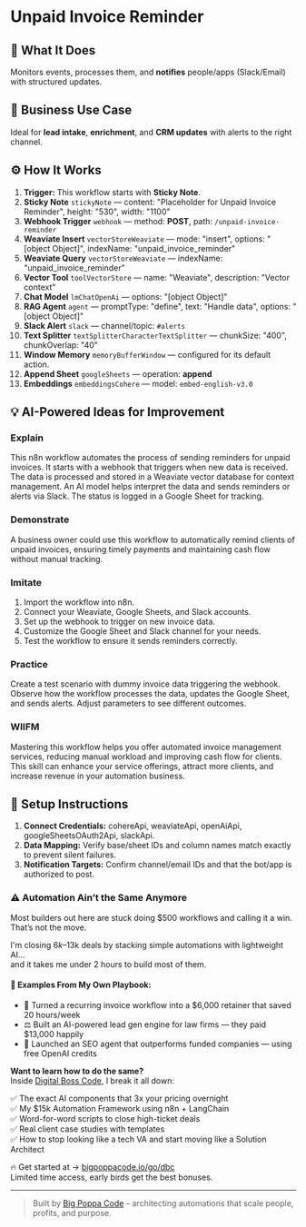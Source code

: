 # Unpaid Invoice Reminder
  ## 🚀 What It Does
  Monitors events, processes them, and **notifies** people/apps (Slack/Email) with structured updates.
  
  ## 💼 Business Use Case
  Ideal for **lead intake**, **enrichment**, and **CRM updates** with alerts to the right channel.
  
  ## ⚙️ How It Works
  1. **Trigger:** This workflow starts with **Sticky Note**.
  2. **Sticky Note** `stickyNote` — content: "Placeholder for Unpaid Invoice Reminder", height: "530", width: "1100"
3. **Webhook Trigger** `webhook` — method: **POST**, path: `/unpaid-invoice-reminder`
4. **Weaviate Insert** `vectorStoreWeaviate` — mode: "insert", options: "[object Object]", indexName: "unpaid_invoice_reminder"
5. **Weaviate Query** `vectorStoreWeaviate` — indexName: "unpaid_invoice_reminder"
6. **Vector Tool** `toolVectorStore` — name: "Weaviate", description: "Vector context"
7. **Chat Model** `lmChatOpenAi` — options: "[object Object]"
8. **RAG Agent** `agent` — promptType: "define", text: "Handle data", options: "[object Object]"
9. **Slack Alert** `slack` — channel/topic: `#alerts`
10. **Text Splitter** `textSplitterCharacterTextSplitter` — chunkSize: "400", chunkOverlap: "40"
11. **Window Memory** `memoryBufferWindow` — configured for its default action.
12. **Append Sheet** `googleSheets` — operation: **append**
13. **Embeddings** `embeddingsCohere` — model: `embed-english-v3.0`
  
  ## 💡 AI-Powered Ideas for Improvement
  ### Explain
This n8n workflow automates the process of sending reminders for unpaid invoices. It starts with a webhook that triggers when new data is received. The data is processed and stored in a Weaviate vector database for context management. An AI model helps interpret the data and sends reminders or alerts via Slack. The status is logged in a Google Sheet for tracking.

### Demonstrate
A business owner could use this workflow to automatically remind clients of unpaid invoices, ensuring timely payments and maintaining cash flow without manual tracking.

### Imitate
1. Import the workflow into n8n.
2. Connect your Weaviate, Google Sheets, and Slack accounts.
3. Set up the webhook to trigger on new invoice data.
4. Customize the Google Sheet and Slack channel for your needs.
5. Test the workflow to ensure it sends reminders correctly.

### Practice
Create a test scenario with dummy invoice data triggering the webhook. Observe how the workflow processes the data, updates the Google Sheet, and sends alerts. Adjust parameters to see different outcomes.

### WIIFM
Mastering this workflow helps you offer automated invoice management services, reducing manual workload and improving cash flow for clients. This skill can enhance your service offerings, attract more clients, and increase revenue in your automation business.
  
  ## 🔧 Setup Instructions
  1. **Connect Credentials:** cohereApi, weaviateApi, openAiApi, googleSheetsOAuth2Api, slackApi.
2. **Data Mapping:** Verify base/sheet IDs and column names match exactly to prevent silent failures.
3. **Notification Targets:** Confirm channel/email IDs and that the bot/app is authorized to post.
  
### ⚠️ Automation Ain’t the Same Anymore

Most builders out here are stuck doing $500 workflows and calling it a win.  
That’s not the move.  

I'm closing $6k–$13k deals by stacking simple automations with lightweight AI...  
and it takes me under 2 hours to build most of them.

#### 🧠 Examples From My Own Playbook:
- 🔁 Turned a recurring invoice workflow into a $6,000 retainer that saved 20 hours/week  
- ⚖️ Built an AI-powered lead gen engine for law firms — they paid $13,000 happily  
- 🚀 Launched an SEO agent that outperforms funded companies — using free OpenAI credits  

**Want to learn how to do the same?**  
Inside [Digital Boss Code](https://bigpoppacode.io/go/dbc), I break it all down:

✅ The exact AI components that 3x your pricing overnight  
✅ My $15k Automation Framework using n8n + LangChain  
✅ Word-for-word scripts to close high-ticket deals  
✅ Real client case studies with templates  
✅ How to stop looking like a tech VA and start moving like a Solution Architect  

🔥 Get started at → [bigpoppacode.io/go/dbc](https://bigpoppacode.io/go/dbc)  
Limited time access, early birds get the best bonuses.

---
> Built by [Big Poppa Code](https://bigpoppacode.io) – architecting automations that scale people, profits, and purpose.
  
